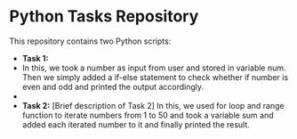 # Python Tasks Repository

This repository contains two Python scripts:

- **Task 1:**
- In this, we took a number as input from user and stored in variable num. Then we simply added a if-else statement to check whether if number is even and odd and printed the output accordingly.
- 
- **Task 2:** [Brief description of Task 2]
In this, we used for loop and range function to iterate numbers from 1 to 50 and took a variable sum and added each iterated number to it and finally printed the result.

